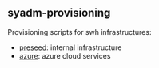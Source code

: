 syadm-provisioning
------------------

Provisioning scripts for swh infrastructures:
- [preseed](./preseed/README.md): internal infrastructure
- [azure](./azure/README.md): azure cloud services
